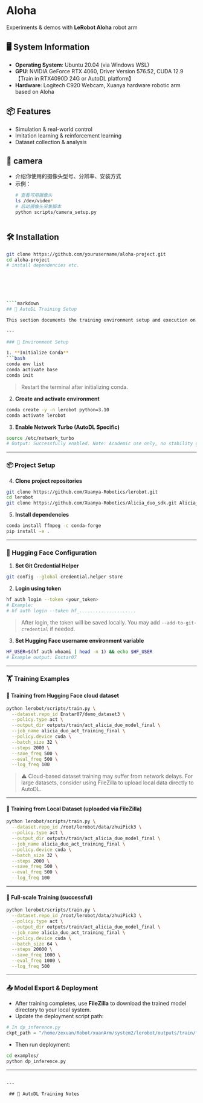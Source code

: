 # Aloha

Experiments & demos with **LeRobot Aloha** robot arm  

## 🖥️ System Information
- **Operating System**: Ubuntu 20.04 (via Windows WSL)
- **GPU**: NVIDIA GeForce RTX 4060, Driver Version 576.52, CUDA 12.9 【Train in RTX4090D 24G or AutoDL platform】
- **Hardware**: Logitech C920 Webcam, Xuanya hardware robotic arm based on Aloha

## 📦 Features
- Simulation & real-world control
- Imitation learning & reinforcement learning
- Dataset collection & analysis

## 🎥 camera 
- 介绍你使用的摄像头型号、分辨率、安装方式
- 示例：
  ```bash
  # 查看可用摄像头
  ls /dev/video*
  # 启动摄像头采集脚本
  python scripts/camera_setup.py



## 🛠 Installation
```bash
git clone https://github.com/yourusername/aloha-project.git
cd aloha-project
# install dependencies etc.



 
 

````markdown
## 🧪 AutoDL Training Setup

This section documents the training environment setup and execution on the **AutoDL platform**, including conda environment setup, code installation, Hugging Face integration, and training script usage.

---

### 🔧 Environment Setup

1. **Initialize Conda**
```bash
conda env list
conda activate base
conda init
````

> Restart the terminal after initializing conda.

2. **Create and activate environment**

```bash
conda create -y -n lerobot python=3.10
conda activate lerobot
```

3. **Enable Network Turbo (AutoDL Specific)**

```bash
source /etc/network_turbo
# Output: Successfully enabled. Note: Academic use only, no stability guaranteed.
```

---

### 📦 Project Setup

4. **Clone project repositories**

```bash
git clone https://github.com/Xuanya-Robotics/lerobot.git
cd lerobot
git clone https://github.com/Xuanya-Robotics/Alicia_duo_sdk.git Alicia_duo_sdk
```

5. **Install dependencies**

```bash
conda install ffmpeg -c conda-forge
pip install -e .
```

---

### 🔐 Hugging Face Configuration

1. **Set Git Credential Helper**

```bash
git config --global credential.helper store
```

2. **Login using token**

```bash
hf auth login --token <your_token>
# Example:
# hf auth login --token hf_..................... 
```

> After login, the token will be saved locally. You may add `--add-to-git-credential` if needed.

3. **Set Hugging Face username environment variable**

```bash
HF_USER=$(hf auth whoami | head -n 1) && echo $HF_USER
# Example output: Enstar07
```

---

### 🏋️ Training Examples

#### 📡 Training from Hugging Face cloud dataset

```bash
python lerobot/scripts/train.py \
  --dataset.repo_id Enstar07/demo_dataset3 \
  --policy.type act \
  --output_dir outputs/train/act_alicia_duo_model_final \
  --job_name alicia_duo_act_training_final \
  --policy.device cuda \
  --batch_size 32 \
  --steps 2000 \
  --save_freq 500 \
  --eval_freq 500 \
  --log_freq 100
```

> ⚠️ Cloud-based dataset training may suffer from network delays.
> For large datasets, consider using FileZilla to upload local data directly to AutoDL.

---

#### 💾 Training from Local Dataset (uploaded via FileZilla)

```bash
python lerobot/scripts/train.py \
  --dataset.repo_id /root/lerobot/data/zhuiPick3 \
  --policy.type act \
  --output_dir outputs/train/act_alicia_duo_model_final \
  --job_name alicia_duo_act_training_final \
  --policy.device cuda \
  --batch_size 32 \
  --steps 2000 \
  --save_freq 500 \
  --eval_freq 500 \
  --log_freq 100
```

---

#### 🚀 Full-scale Training (successful)

```bash
python lerobot/scripts/train.py \
  --dataset.repo_id /root/lerobot/data/zhuiPick3 \
  --policy.type act \
  --output_dir outputs/train/act_alicia_duo_model_final \
  --job_name alicia_duo_act_training_final \
  --policy.device cuda \
  --batch_size 64 \
  --steps 20000 \
  --save_freq 1000 \
  --eval_freq 1000 \
  --log_freq 500
```

---

### 📤 Model Export & Deployment

* After training completes, use **FileZilla** to download the trained model directory to your local system.
* Update the deployment script path:

```python
# In dp_inference.py
ckpt_path = "/home/zexuan/Robot/xuanArm/system2/lerobot/outputs/train/filezilla/020000/pretrained_model"
```

* Then run deployment:

```bash
cd examples/
python dp_inference.py
```

---

```

---

 ## 🧪 AutoDL Training Notes
```


